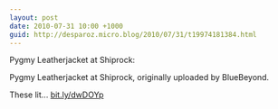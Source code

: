 ```yaml
---
layout: post
date: 2010-07-31 10:00 +1000
guid: http://desparoz.micro.blog/2010/07/31/t19974181384.html
---
```

Pygmy Leatherjacket at Shiprock: 

Pygmy Leatherjacket at Shiprock, originally uploaded by BlueBeyond.

These lit... [bit.ly/dwDOYp](http://bit.ly/dwDOYp)
